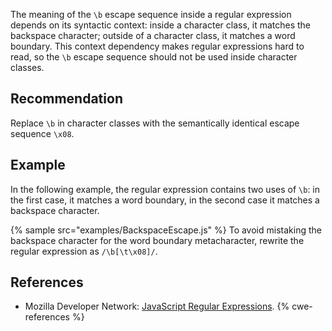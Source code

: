 The meaning of the `\b` escape sequence inside a regular expression depends on its syntactic context: inside a character class, it matches the backspace character; outside of a character class, it matches a word boundary. This context dependency makes regular expressions hard to read, so the `\b` escape sequence should not be used inside character classes.


## Recommendation
Replace `\b` in character classes with the semantically identical escape sequence `\x08`.


## Example
In the following example, the regular expression contains two uses of `\b`: in the first case, it matches a word boundary, in the second case it matches a backspace character.

{% sample src="examples/BackspaceEscape.js" %}
To avoid mistaking the backspace character for the word boundary metacharacter, rewrite the regular expression as `/\b[\t\x08]/`.


## References
* Mozilla Developer Network: [JavaScript Regular Expressions](https://developer.mozilla.org/en-US/docs/Web/JavaScript/Guide/Regular_Expressions).
{% cwe-references %}
